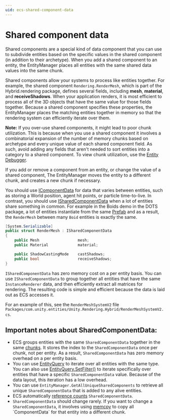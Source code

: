 ```yaml
---
uid: ecs-shared-component-data
---
```

# Shared component data

Shared components are a special kind of data component that you can use to subdivide entities based on the specific values in the shared component (in addition to their archetype). When you add a shared component to an entity, the EntityManager places all entities with the same shared data values into the same chunk. 

Shared components allow your systems to process like entities together. For example, the shared component `Rendering.RenderMesh`, which is part of the Hybrid.rendering package, defines several fields, including **mesh**, **material**, and **receiveShadows**. When your application renders, it is most efficient to process all of the 3D objects that have the same value for those fields together. Because a shared component specifies these properties, the EntityManager places the matching entities together in memory so that the rendering system can efficiently iterate over them. 

**Note:** If you over-use shared components, it might lead to poor chunk utilization. This is because when you use a shared component it involves a combinatorial expansion of the number of memory chunks based on archetype and every unique value of each shared component field. As such, avoid adding any fields that aren't needed to sort entities into a category to a shared component. To view chunk utilization, use the [Entity Debugger](ecs_debugging.md).
 
If you add or remove a component from an entity, or change the value of a shared component, The EntityManager moves the entity to a different chunk, and creates a new chunk if necessary.

You should use [IComponentData](xref:Unity.Entities.IComponentData) for data that varies between entities, such as storing a World position, agent hit points, or particle time-to-live. In contrast, you should use [ISharedComponentData](xref:Unity.Entities.ISharedComponentData) when a lot of entities share something in common. For example in the Boids demo in the DOTS package, a lot of entities instantiate from the same [Prefab](https://docs.unity3d.com/Manual/Prefabs.html) and as a result, the `RenderMesh` between many `Boid` entities is exactly the same. 

```cs
[System.Serializable]
public struct RenderMesh : ISharedComponentData
{
    public Mesh                 mesh;
    public Material             material;

    public ShadowCastingMode    castShadows;
    public bool                 receiveShadows;
}
```

`ISharedComponentData` has zero memory cost on a per entity basis. You can use `ISharedComponentData` to group together all entities that have the same `InstanceRenderer` data, and then efficiently extract all matrices for rendering. The resulting code is simple and efficient because the data is laid out as ECS accesses it.

For an example of this, see the `RenderMeshSystemV2` file `Packages/com.unity.entities/Unity.Rendering.Hybrid/RenderMeshSystemV2.cs`.

## Important notes about SharedComponentData:

* ECS groups entities with the same `SharedComponentData` together in the same [chunks](chunk_iteration.md). It stores the index to the `SharedComponentData` once per chunk, not per entity. As a result, `SharedComponentData` has zero memory overhead on a per entity basis. 
* You can use [EntityQuery](xref:Entities.EntityQuery) to iterate over all entities with the same type. You can also use [EntityQuery.SetFilter()](xref:Unity.Entities.EntityQuery.SetSharedComponentFilter*) to iterate specifically over entities that have a specific `SharedComponentData` value. Because of the data layout, this iteration has a low overhead.
* You can use `EntityManager.GetAllUniqueSharedComponents` to retrieve all unique `SharedComponentData` that is added to any alive entities.
*  ECS automatically [reference counts](https://en.wikipedia.org/wiki/Reference_counting) `SharedComponentData`.
* `SharedComponentData` should change rarely. If you want to change a `SharedComponentData`, it involves using [memcpy](https://msdn.microsoft.com/en-us/library/aa246468(v=vs.60).aspx) to copy all `ComponentData` for that entity into a different chunk.